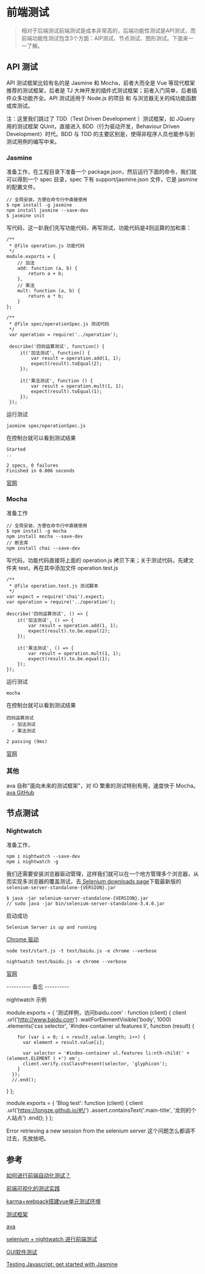 # 前端测试

> 相对于后端测试前端测试是成本非常高的，后端功能性测试是API测试，而前端功能性测试包含3个方面：AIP测试、节点测试、图形测试。下面来一一了解。

## API 测试

API 测试框架比较有名的是 Jasmine 和 Mocha，前者大而全是 Vue 等现代框架推荐的测试框架，后者是 TJ 大神开发的插件式测试框架；前者入门简单，后者插件众多功能齐全。API 测试适用于 Node.js 的项目 和 与浏览器无关的纯功能函数或库测试。

注：这里我们跳过了 TDD（Test Driven Development ）测试框架，如 JQuery 用的测试框架 QUnit，直接进入 
BDD（行为驱动开发，Behaviour Driven Development）时代。BDD 与 TDD 的主要区别是，使得非程序人员也能参与到测试用例的编写中来。

### Jasmine

准备工作，在工程目录下准备一个 package.json，然后运行下面的命令，我们就可以得到一个 spec 目录，spec 下有 support/jasmine.json 文件，它是 jasmine 的配置文件。

    // 全局安装，方便在命令行中直接使用
    $ npm install -g jasmine
    npm install jasmine --save-dev
    $ jasmine init

写代码，这一趴我们先写功能代码，再写测试，功能代码是4则运算的加和乘：

    /** 
     * @file operation.js 功能代码
     */
    module.exports = {
        // 加法
        add: function (a, b) {
            return a + b;
        },
        // 乘法
        mult: function (a, b) {
            return a * b;
        }
    };
    
    /**
     * @file spec/operationSpec.js 测试代码
     */
     var operation = require('../operation');
     
     describe('四则运算测试', function() {
         it('加法测试', function() {
             var result = operation.add(1, 1);
             expect(result).toEqual(2);
         });
     
         it('乘法测试', function () {
             var result = operation.mult(1, 1);
             expect(result).toEqual(1);
         });
     });
    
运行测试
    
    jasmine spec/operationSpec.js

在控制台就可以看到测试结果

    Started
    ..
    
    2 specs, 0 failures
    Finished in 0.006 seconds

[官网](https://jasmine.github.io/)

### Mocha

准备工作

    // 全局安装，方便在命令行中直接使用
    $ npm install -g mocha
    npm install mocha --save-dev
    // 断言库
    npm install chai --save-dev

写代码，功能代码直接将上面的 operation.js 拷贝下来；关于测试代码，先建文件夹 test，再在其中添加文件 operation.test.js 
    
    /**
     * @file operation.test.js 测试脚本
     */
    var expect = require('chai').expect;
    var operation = require('../operation');
    
    describe('四则运算测试', () => {
        it('加法测试', () => {
            var result = operation.add(1, 1);
            expect(result).to.be.equal(2);
        });
    
        it('乘法测试', () => {
            var result = operation.mult(1, 1);
            expect(result).to.be.equal(1);
        });
    });

运行测试
    
    mocha

在控制台就可以看到测试结果

    四则运算测试
      ✓ 加法测试
      ✓ 乘法测试

    2 passing (9ms)

[官网](https://mochajs.org/)

### 其他

ava 自称"面向未来的测试框架"，对 IO 繁重的测试特别有用，速度快于 Mocha。[ava GitHub](https://github.com/avajs/ava)

## 节点测试

### Nightwatch

准备工作，

    npm i nightwatch --save-dev
    npm i nightwatch -g

我们还需要安装浏览器驱动管理，这样我们就可以在一个地方管理多个浏览器，从而实现多浏览器的覆盖测试，去[ Selenium downloads page](http://selenium-release.storage.googleapis.com/index.html)下载最新版的 `selenium-server-standalone-{VERSION}.jar`

    $ java -jar selenium-server-standalone-{VERSION}.jar
    // sudo java -jar bin/selenium-server-standalone-3.4.0.jar

启动成功
    
    Selenium Server is up and running

[Chrome 驱动](https://sites.google.com/a/chromium.org/chromedriver/downloads)

    node test/start.js -t test/baidu.js -e chrome --verbose
    
    nightwatch test/baidu.js -e chrome --verbose

[官网](http://nightwatchjs.org/)

---------- 备忘 ----------

nightwatch 示例

module.exports = {
  '测试样例，访问baidu.com' : function (client) {
    client
      .url('http://www.baidu.com')
      .waitForElementVisible('body', 1000)
      .elements('css selector', '#index-container ul.features li', function (result) {

        for (var i = 0; i < result.value.length; i++) {
          var element = result.value[i];

          var selector = '#index-container ul.features li:nth-child(' + (element.ELEMENT ) +') em';
          client.verify.cssClassPresent(selector, 'glyphicon');
        }
      });
      //.end();
  }
};

module.exports = {
    'Blog test': function (client) {
        client
            .url('https://longze.github.io/#!/')
            .assert.containsText('.main-title', '龙则的个人站点')
            .end();
    }
};

Error retrieving a new session from the selenium server 这个问题怎么都调不过去，先放放吧。

## 参考

[如何进行前端自动化测试？](https://www.zhihu.com/question/29922082)

[前端可视化的测试实践](https://zhuanlan.zhihu.com/p/21263120)

[karma+webpack搭建vue单元测试环境](http://www.jianshu.com/p/a515fbbdd1b2)

[测试框架](https://www.awesomes.cn/repos/Applications/Testings)

[ava](http://www.tuicool.com/articles/UJ3MNbf)

[selenium + nightwatch 进行前端测试](http://www.jianshu.com/p/a54b2d1045b5)

[GUI软件测试](http://baike.baidu.com/item/GUI%E8%BD%AF%E4%BB%B6%E6%B5%8B%E8%AF%95)

[Testing Javascript: get started with Jasmine](https://inviqa.com/blog/testing-javascript-get-started-jasmine-0)